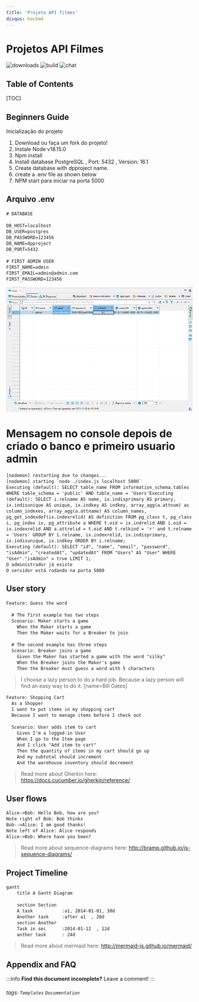 ```yaml
---
title: 'Projeto API filmes'
disqus: hackmd
---
```


Projetos API Filmes
===
![downloads](https://img.shields.io/github/downloads/atom/atom/total.svg)
![build](https://img.shields.io/appveyor/ci/:user/:repo.svg)
![chat](https://img.shields.io/discord/:serverId.svg)

## Table of Contents

[TOC]

## Beginners Guide

Inicialização do projeto

1. Download ou faça um fork do projeto!
2. Instale Node v18.15.0 
3. Npm install 
4. Install database PostgreSQL , Port: 5432 , Version: 16.1
5. Create database with dpproject name.
6. create a .env file as shown below
6. NPM start para iniciar na porta 5000


## Arquivo .env


```gherkin=
# DATABASE

DB_HOST=localhost
DB_USER=postgres
DB_PASSWORD=123456
DB_NAME=dpproject
DB_PORT=5432

# FIRST ADMIN USER 
FIRST_NAME=admin
FIRST_EMAIL=admin@admin.com
FIRST_PASSWORD=123456
```

![Alt text](image.png)

# Mensagem no console depois de criado o banco e primeiro usuario admin
```gherkin=
[nodemon] restarting due to changes...
[nodemon] starting `node ./index.js localhost 5000`
Executing (default): SELECT table_name FROM information_schema.tables WHERE table_schema = 'public' AND table_name = 'Users'Executing (default): SELECT i.relname AS name, ix.indisprimary AS primary, ix.indisunique AS unique, ix.indkey AS indkey, array_agg(a.attnum) as column_indexes, array_agg(a.attname) AS column_names, pg_get_indexdef(ix.indexrelid) AS definition FROM pg_class t, pg_class i, pg_index ix, pg_attribute a WHERE t.oid = ix.indrelid AND i.oid = ix.indexrelid AND a.attrelid = t.oid AND t.relkind = 'r' and t.relname = 'Users' GROUP BY i.relname, ix.indexrelid, ix.indisprimary, ix.indisunique, ix.indkey ORDER BY i.relname;
Executing (default): SELECT "id", "name", "email", "password", "isAdmin", "createdAt", "updatedAt" FROM "Users" AS "User" WHERE "User"."isAdmin" = true LIMIT 1;
O administrador já existe
O servidor está rodando na porta 5000
```

User story
---

```gherkin=
Feature: Guess the word

  # The first example has two steps
  Scenario: Maker starts a game
    When the Maker starts a game
    Then the Maker waits for a Breaker to join

  # The second example has three steps
  Scenario: Breaker joins a game
    Given the Maker has started a game with the word "silky"
    When the Breaker joins the Maker's game
    Then the Breaker must guess a word with 5 characters
```
> I choose a lazy person to do a hard job. Because a lazy person will find an easy way to do it. [name=Bill Gates]


```gherkin=
Feature: Shopping Cart
  As a Shopper
  I want to put items in my shopping cart
  Because I want to manage items before I check out

  Scenario: User adds item to cart
    Given I'm a logged-in User
    When I go to the Item page
    And I click "Add item to cart"
    Then the quantity of items in my cart should go up
    And my subtotal should increment
    And the warehouse inventory should decrement
```

> Read more about Gherkin here: https://docs.cucumber.io/gherkin/reference/

User flows
---
```sequence
Alice->Bob: Hello Bob, how are you?
Note right of Bob: Bob thinks
Bob-->Alice: I am good thanks!
Note left of Alice: Alice responds
Alice->Bob: Where have you been?
```

> Read more about sequence-diagrams here: http://bramp.github.io/js-sequence-diagrams/

Project Timeline
---
```mermaid
gantt
    title A Gantt Diagram

    section Section
    A task           :a1, 2014-01-01, 30d
    Another task     :after a1  , 20d
    section Another
    Task in sec      :2014-01-12  , 12d
    anther task      : 24d
```

> Read more about mermaid here: http://mermaid-js.github.io/mermaid/

## Appendix and FAQ

:::info
**Find this document incomplete?** Leave a comment!
:::

###### tags: `Templates` `Documentation`

